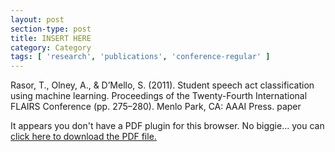 ```yaml
---
layout: post
section-type: post
title: INSERT HERE
category: Category
tags: [ 'research', 'publications', 'conference-regular' ]
---
```

Rasor, T., Olney, A., & D’Mello, S. (2011). Student speech act classification using machine learning. Proceedings of the Twenty-Fourth International FLAIRS Conference (pp. 275–280). Menlo Park, CA: AAAI Press. paper

<object data="https://umdrive.memphis.edu/aolney/public/publications/INSERTHERE" type="application/pdf" width="100%" height="600px">
 
  <p>It appears you don't have a PDF plugin for this browser.
  No biggie... you can <a href="https://umdrive.memphis.edu/aolney/public/publications/INSERTHERE">click here to
  download the PDF file.</a></p>
  
</object>
